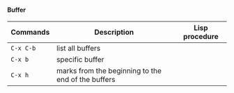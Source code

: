 #### Buffer

| Commands 		| Description 				                     		     | Lisp procedure 	 | 
|---------------|------------------------------------------------------------|-------------------|
| `C-x C-b`     | list all buffers											 |					 |
| `C-x b`       | specific buffer											 |					 |
| `C-x h`       | marks from the beginning to the end of the buffers         |                   |
